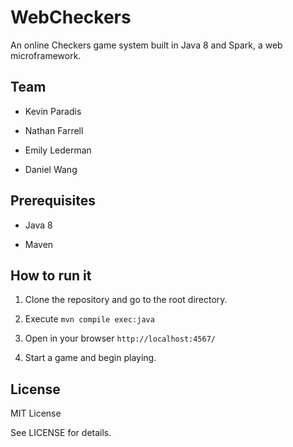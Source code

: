 # WebCheckers

An online Checkers game system built in Java 8 and Spark, a web
microframework.


## Team

- Kevin Paradis

- Nathan Farrell

- Emily Lederman

- Daniel Wang



## Prerequisites

- Java 8

- Maven


## How to run it

1. Clone the repository and go to the root directory.

2. Execute `mvn compile exec:java`

3. Open in your browser `http://localhost:4567/`

4. Start a game and begin playing.


## License

MIT License

See LICENSE for details.
